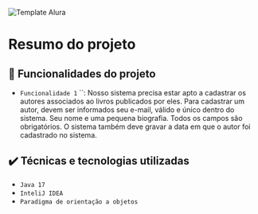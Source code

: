 ![Template Alura](https://github.com/gui-lirasilva/Edige-POO/blob/master/Template/Thumbnails%20GitHub.png?raw=true)


# Resumo do projeto


## 🔨 Funcionalidades do projeto

- `Funcionalidade 1` ``: Nosso sistema precisa estar apto a cadastrar os autores associados ao livros publicados por eles. Para cadastrar um autor, devem ser informados seu e-mail, válido e único dentro do sistema. Seu nome e uma pequena biografia. Todos os campos são obrigatórios. O sistema também deve gravar a data em que o autor foi cadastrado no sistema.


## ✔️ Técnicas e tecnologias utilizadas

- ``Java 17``
- ``InteliJ IDEA``
- ``Paradigma de orientação a objetos``

